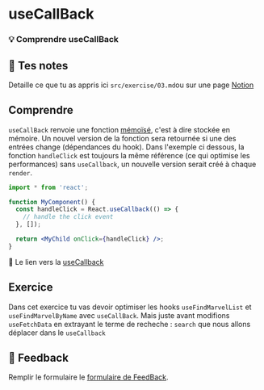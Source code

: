 # useCallBack
### 💡 Comprendre useCallBack

## 📝 Tes notes

Detaille ce que tu as appris ici `src/exercise/03.md`ou sur une page [Notion](https://go.mikecodeur.com/course-notes-template)

## Comprendre

`useCallBack` renvoie une fonction [mémoïsé](https://fr.wikipedia.org/wiki/M%C3%A9mo%C3%AFsation), c'est à dire stockée en mémoire. Un nouvel version de la fonction sera retournée si une des entrées change (dépendances du hook). Dans l'exemple ci dessous, la fonction `handleClick` est toujours la même référence (ce qui optimise les performances) sans `useCallback`, un nouvelle version serait créé à chaque `render`. 

```jsx
import * from 'react';

function MyComponent() {
  const handleClick = React.useCallback(() => {
    // handle the click event
  }, []);

  return <MyChild onClick={handleClick} />;
}
```

📑 Le lien vers la [useCallback](https://fr.reactjs.org/docs/hooks-reference.html#usecallback)

## Exercice

Dans cet exercice tu vas devoir optimiser les hooks `useFindMarvelList` et `useFindMarvelByName` avec `useCallBack`. Mais juste avant modifions `useFetchData` en extrayant  le terme de recheche : `search` que nous allons déplacer dans le `useCallback` 

## 🐜 Feedback

Remplir le formulaire le [formulaire de FeedBack](https://go.mikecodeur.com/cours-react-avis).